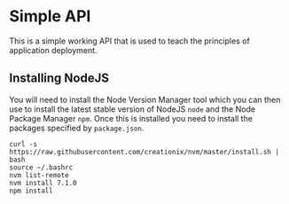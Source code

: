 
# Simple API

This is a simple working API that is used to teach the principles of application deployment.

## Installing NodeJS

You will need to install the Node Version Manager tool which you can then use to install the latest stable version of NodeJS `node` and the Node Package Manager `npm`. Once this is installed you need to install the packages specified by `package.json`.
```
curl -s https://raw.githubusercontent.com/creationix/nvm/master/install.sh | bash
source ~/.bashrc
nvm list-remote
nvm install 7.1.0
npm install
```
